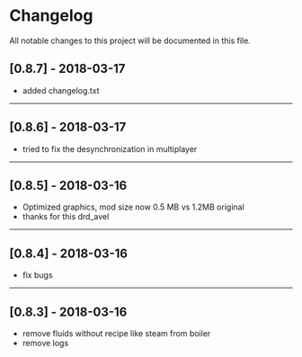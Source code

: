 # Changelog
All notable changes to this project will be documented in this file.

## [0.8.7] - 2018-03-17
- added changelog.txt
---------------------------------------------------------------------------------------------------
## [0.8.6] - 2018-03-17
- tried to fix the desynchronization in multiplayer
---------------------------------------------------------------------------------------------------
## [0.8.5] - 2018-03-16
- Optimized graphics, mod size now 0.5 MB vs 1.2MB original
- thanks for this drd_avel
---------------------------------------------------------------------------------------------------
## [0.8.4] - 2018-03-16
- fix bugs
---------------------------------------------------------------------------------------------------
## [0.8.3] - 2018-03-16
- remove fluids without recipe like steam from boiler
- remove logs